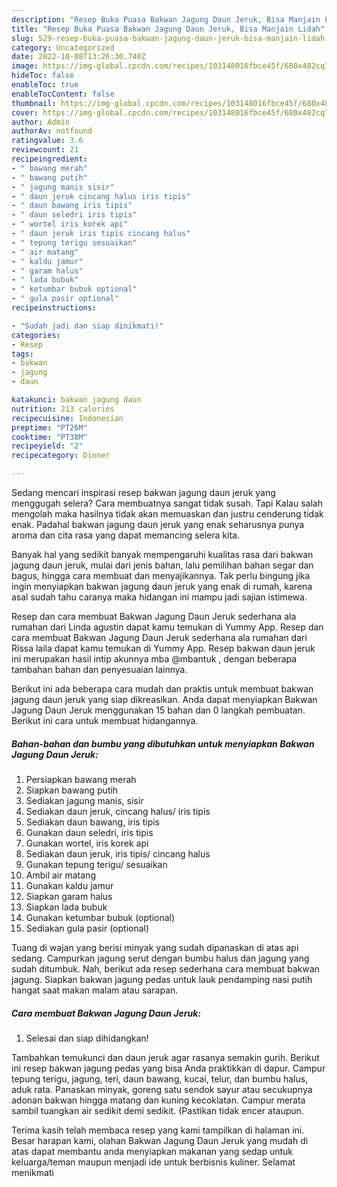 ```yaml
---
description: "Resep Buka Puasa Bakwan Jagung Daun Jeruk, Bisa Manjain Lidah"
title: "Resep Buka Puasa Bakwan Jagung Daun Jeruk, Bisa Manjain Lidah"
slug: 529-resep-buka-puasa-bakwan-jagung-daun-jeruk-bisa-manjain-lidah
category: Uncategorized
date: 2022-10-08T13:26:30.740Z
image: https://img-global.cpcdn.com/recipes/103148016fbce45f/680x482cq70/bakwan-jagung-daun-jeruk-foto-resep-utama.jpg
hideToc: false
enableToc: true
enableTocContent: false
thumbnail: https://img-global.cpcdn.com/recipes/103148016fbce45f/680x482cq70/bakwan-jagung-daun-jeruk-foto-resep-utama.jpg
cover: https://img-global.cpcdn.com/recipes/103148016fbce45f/680x482cq70/bakwan-jagung-daun-jeruk-foto-resep-utama.jpg
author: Admin
authorAv: notfound
ratingvalue: 3.6
reviewcount: 21
recipeingredient:
- " bawang merah"
- " bawang putih"
- " jagung manis sisir"
- " daun jeruk cincang halus iris tipis"
- " daun bawang iris tipis"
- " daun seledri iris tipis"
- " wortel iris korek api"
- " daun jeruk iris tipis cincang halus"
- " tepung terigu sesuaikan"
- " air matang"
- " kaldu jamur"
- " garam halus"
- " lada bubuk"
- " ketumbar bubuk optional"
- " gula pasir optional"
recipeinstructions:

- "Sudah jadi dan siap dinikmati!"
categories:
- Resep
tags:
- bakwan
- jagung
- daun

katakunci: bakwan jagung daun 
nutrition: 213 calories
recipecuisine: Indonesian
preptime: "PT26M"
cooktime: "PT38M"
recipeyield: "2"
recipecategory: Dinner

---
```



Sedang mencari inspirasi resep bakwan jagung daun jeruk yang menggugah selera? Cara membuatnya sangat tidak susah. Tapi Kalau salah mengolah maka hasilnya tidak akan memuaskan dan justru cenderung tidak enak. Padahal bakwan jagung daun jeruk yang enak seharusnya punya aroma dan cita rasa yang dapat memancing selera kita.


Banyak hal yang sedikit banyak mempengaruhi kualitas rasa dari bakwan jagung daun jeruk, mulai dari jenis bahan, lalu pemilihan bahan segar dan bagus, hingga cara membuat dan menyajikannya. Tak perlu bingung jika ingin menyiapkan bakwan jagung daun jeruk yang enak di rumah, karena asal sudah tahu caranya maka hidangan ini mampu jadi sajian istimewa.

Resep dan cara membuat Bakwan Jagung Daun Jeruk sederhana ala rumahan dari Linda agustin dapat kamu temukan di Yummy App. Resep dan cara membuat Bakwan Jagung Daun Jeruk sederhana ala rumahan dari Rissa laila dapat kamu temukan di Yummy App. Resep bakwan daun jeruk ini merupakan hasil intip akunnya mba @mbantuk , dengan beberapa tambahan bahan dan penyesuaian lainnya.


Berikut ini ada beberapa cara mudah dan praktis untuk membuat bakwan jagung daun jeruk yang siap dikreasikan. Anda dapat menyiapkan Bakwan Jagung Daun Jeruk menggunakan 15 bahan dan 0 langkah pembuatan. Berikut ini cara untuk membuat hidangannya.

<!--inarticleads1-->

##### Bahan-bahan dan bumbu yang dibutuhkan untuk menyiapkan Bakwan Jagung Daun Jeruk:

1. Persiapkan  bawang merah
1. Siapkan  bawang putih
1. Sediakan  jagung manis, sisir
1. Sediakan  daun jeruk, cincang halus/ iris tipis
1. Sediakan  daun bawang, iris tipis
1. Gunakan  daun seledri, iris tipis
1. Gunakan  wortel, iris korek api
1. Sediakan  daun jeruk, iris tipis/ cincang halus
1. Gunakan  tepung terigu/ sesuaikan
1. Ambil  air matang
1. Gunakan  kaldu jamur
1. Siapkan  garam halus
1. Siapkan  lada bubuk
1. Gunakan  ketumbar bubuk (optional)
1. Sediakan  gula pasir (optional)


Tuang di wajan yang berisi minyak yang sudah dipanaskan di atas api sedang. Campurkan jagung serut dengan bumbu halus dan jagung yang sudah ditumbuk. Nah, berikut ada resep sederhana cara membuat bakwan jagung. Siapkan bakwan jagung pedas untuk lauk pendamping nasi putih hangat saat makan malam atau sarapan. 

<!--inarticleads2-->

##### Cara membuat Bakwan Jagung Daun Jeruk:


1. Selesai dan siap dihidangkan!

Tambahkan temukunci dan daun jeruk agar rasanya semakin gurih. Berikut ini resep bakwan jagung pedas yang bisa Anda praktikkan di dapur. Campur tepung terigu, jagung, teri, daun bawang, kucai, telur, dan bumbu halus, aduk rata. Panaskan minyak, goreng satu sendok sayur atau secukupnya adonan bakwan hingga matang dan kuning kecoklatan. Campur merata sambil tuangkan air sedikit demi sedikit. (Pastikan tidak encer ataupun. 

Terima kasih telah membaca resep yang kami tampilkan di halaman ini. Besar harapan kami, olahan Bakwan Jagung Daun Jeruk yang mudah di atas dapat membantu anda menyiapkan makanan yang sedap untuk keluarga/teman maupun menjadi ide untuk berbisnis kuliner. Selamat menikmati
